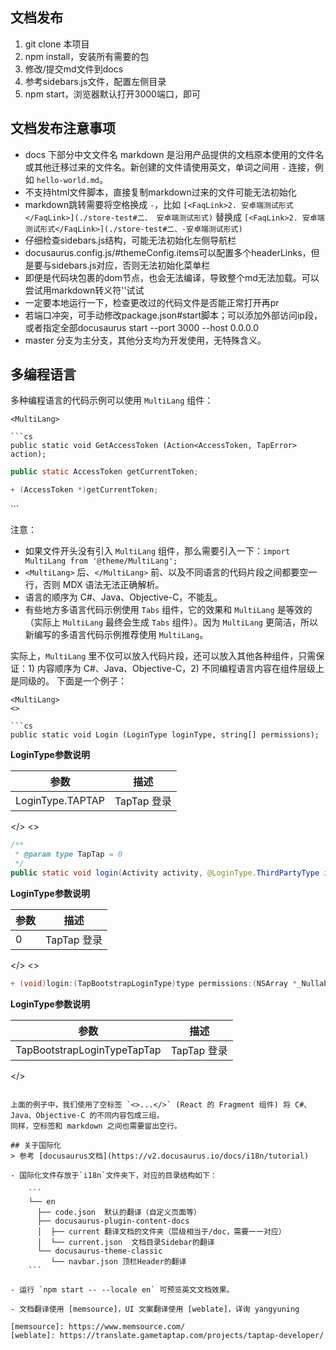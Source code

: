 ## 文档发布  
1. git clone 本项目   
2. npm install，安装所有需要的包  
3. 修改/提交md文件到docs    
4. 参考sidebars.js文件，配置左侧目录  
5. npm start，浏览器默认打开3000端口，即可   

## 文档发布注意事项  
- docs 下部分中文文件名 markdown 是沿用产品提供的文档原本使用的文件名或其他迁移过来的文件名。新创建的文件请使用英文，单词之间用 `-` 连接，例如 `hello-world.md`。
- 不支持html文件脚本，直接复制markdown过来的文件可能无法初始化
- markdown跳转需要将空格换成 `-`，比如 `[<FaqLink>2. 安卓端测试形式</FaqLink>](./store-test#二、 安卓端测试形式)` 替换成 `[<FaqLink>2. 安卓端测试形式</FaqLink>](./store-test#二、-安卓端测试形式)`    
- 仔细检查sidebars.js结构，可能无法初始化左侧导航栏    
- docusaurus.config.js/#themeConfig.items可以配置多个headerLinks，但是要与sidebars.js对应，否则无法初始化菜单栏  
- 即便是代码块包裹的dom节点，也会无法编译，导致整个md无法加载。可以尝试用markdown转义符'\'试试  
- 一定要本地运行一下，检查更改过的代码文件是否能正常打开再pr  
- 若端口冲突，可手动修改package.json#start脚本；可以添加外部访问ip段，或者指定全部docusaurus start --port 3000 --host 0.0.0.0
- master 分支为主分支，其他分支均为开发使用，无特殊含义。

## 多编程语言

多种编程语言的代码示例可以使用 `MultiLang` 组件：

```mdx
<MultiLang>

```cs
public static void GetAccessToken (Action<AccessToken, TapError> action);
```

```java
public static AccessToken getCurrentToken;
```

```objectivec
+ (AccessToken *)getCurrentToken;
```

</MultiLang>
```

注意：

- 如果文件开头没有引入 `MultiLang` 组件，那么需要引入一下：`import MultiLang from '@theme/MultiLang';`
- `<MultiLang>` 后、`</MultiLang>` 前、以及不同语言的代码片段之间都要空一行，否则 MDX 语法无法正确解析。
- 语言的顺序为 C#、Java、Objective-C，不能乱。
- 有些地方多语言代码示例使用 `Tabs` 组件，它的效果和 `MultiLang` 是等效的（实际上 `MultiLang` 最终会生成 `Tabs` 组件）。因为 `MultiLang` 更简洁，所以新编写的多语言代码示例推荐使用 `MultiLang`。

实际上，`MultiLang` 里不仅可以放入代码片段，还可以放入其他各种组件，只需保证：1) 内容顺序为 C#、Java、Objective-C，2) 不同编程语言内容在组件层级上是同级的。
下面是一个例子：

```mdx
<MultiLang>
<>

```cs
public static void Login (LoginType loginType, string[] permissions);
```

**LoginType参数说明**

参数  | 描述
| ------ | ------ |
LoginType.TAPTAP | TapTap 登录

</>
<>

```java
/**
 * @param type TapTap = 0
 */
public static void login(Activity activity, @LoginType.ThirdPartyType int type, String... permissions);
``` 

**LoginType参数说明**
 
参数  | 描述
| ------ | ------ |
0 | TapTap 登录

</>
<>

```objectivec
+ (void)login:(TapBootstrapLoginType)type permissions:(NSArray *_Nullable)permissions;
```

**LoginType参数说明**
 
参数  | 描述
| ------ | ------ |
TapBootstrapLoginTypeTapTap | TapTap 登录

</>
</MultiLang>
```

上面的例子中，我们使用了空标签 `<>...</>` (React 的 Fragment 组件) 将 C#、Java、Objective-C 的不同内容包成三组。
同样，空标签和 markdown 之间也需要留出空行。

## 关于国际化
> 参考 [docusaurus文档](https://v2.docusaurus.io/docs/i18n/tutorial)

- 国际化文件存放于`i18n`文件夹下，对应的目录结构如下：

    ```
    └── en
      ├── code.json  默认的翻译（自定义页面等）
      ├── docusaurus-plugin-content-docs
      │  ├── current 翻译文档的文件夹（层级相当于/doc，需要一一对应）
      │  └── current.json  文档目录Sidebar的翻译
      └── docusaurus-theme-classic
         └── navbar.json 顶栏Header的翻译
    ```

- 运行 `npm start -- --locale en` 可预览英文文档效果。

- 文档翻译使用 [memsource]，UI 文案翻译使用 [weblate]，详询 yangyuning

[memsource]: https://www.memsource.com/
[weblate]: https://translate.gametaptap.com/projects/taptap-developer/
 
